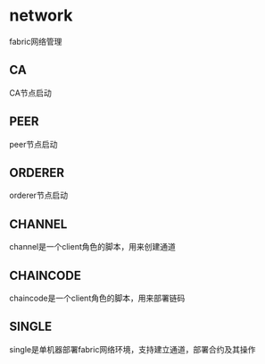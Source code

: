 # network

fabric网络管理

## CA

CA节点启动

## PEER

peer节点启动

## ORDERER

orderer节点启动

## CHANNEL

channel是一个client角色的脚本，用来创建通道

## CHAINCODE

chaincode是一个client角色的脚本，用来部署链码

## SINGLE

single是单机器部署fabric网络环境，支持建立通道，部署合约及其操作
